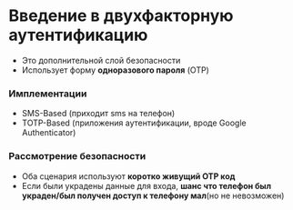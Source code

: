 # Введение в двухфакторную аутентификацию

- Это дополнительной слой безопасности
- Использует форму **одноразового пароля** (OTP)

### Имплементации

- SMS-Based (приходит sms на телефон)
- TOTP-Based (приложения аутентификации, вроде Google Authenticator)

### Рассмотрение безопасности

- Оба сценария используют **коротко живущий OTP код**
- Если были украдены данные для входа, **шанс что телефон был украден/был получен доступ к телефону мал**(но не невозможен)
